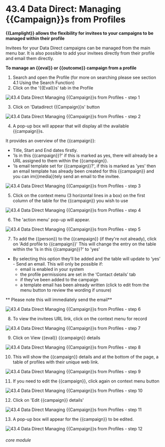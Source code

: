 # 43.4 Data Direct: Managing {{Campaign}}s from Profiles

**{{Lamplight}} allows the flexibility for invitees to your campaigns to be managed within their profile**

Invitees for your Data Direct campaigns can be managed from the main menu bar. It is also possible to add your invitees directly from their profile and email them directly.

**To manage an {{eval}} or {{outcome}} campaign from a profile**
1. Search and open the Profile (for more on searching please see section 4.1 Using the Search Function)
2. Click on the &#039;{{Eval}}s&#039; tab in the Profile

![43.4 Data Direct Managing {{Campaign}}s from Profiles - step 1](43.4_Data_Direct_Managing_Campaigns_from_Profiles_im_1.png)

3. Click on &#039;Datadirect {{Campaign}}s&#039; button

![43.4 Data Direct Managing {{Campaign}}s from Profiles - step 2](43.4_Data_Direct_Managing_Campaigns_from_Profiles_im_2.png)

4. A pop-up box will appear that will display all the available {{campaign}}s.

It provides an overview of the {{campaign}}: 
- Title, Start and End dates firstly. 
- &#039;Is in this {{campaign}}?&#039; if this is marked as yes, there will already be a URL assigned to them within the {{campaign}}. 
- &#039;Is email template set for {{campaign}}?&#039;, if this is marked as &#039;yes&#039; then an email template has already been created for this {{campaign}} and you can im{{media}}tely send an email to the invitee.

![43.4 Data Direct Managing {{Campaign}}s from Profiles - step 3](43.4_Data_Direct_Managing_Campaigns_from_Profiles_im_3.png)

5. Click on the context menu (3 horizontal lines in a box) on the first column of the table for the {{campaign}} you wish to use

![43.4 Data Direct Managing {{Campaign}}s from Profiles - step 4](43.4_Data_Direct_Managing_Campaigns_from_Profiles_im_4.png)

6. The &#039;action menu&#039; pop-up will appear.

![43.4 Data Direct Managing {{Campaign}}s from Profiles - step 5](43.4_Data_Direct_Managing_Campaigns_from_Profiles_im_5.png)

7. To add the {{person}} to the {{campaign}} (if they&#039;re not already), click on &#039;Add profile to {{campaign}}&#039;
This will change the entry on the table within the &#039;Is in this {{campaign}}?&#039; to &#039;yes&#039;
- By selecting this option they’ll be added and the table will update to ‘yes’ - Send an email. This will only be possible if:
  - email is enabled in your system
  - the profile permissions are set in the ‘Contact details’ tab
  - if they’ve been added to the campaign
  - a template email has been already written (click to edit from the menu button to review the wording if unsure)

**  Please note this will immediately send the email**

![43.4 Data Direct Managing {{Campaign}}s from Profiles - step 6](43.4_Data_Direct_Managing_Campaigns_from_Profiles_im_6.png)

8. To view the invitees URL link, click on the context menu for record

![43.4 Data Direct Managing {{Campaign}}s from Profiles - step 7](43.4_Data_Direct_Managing_Campaigns_from_Profiles_im_7.png)

9. Click on View {{eval}} {{campaign}} details

![43.4 Data Direct Managing {{Campaign}}s from Profiles - step 8](43.4_Data_Direct_Managing_Campaigns_from_Profiles_im_8.png)

10. This will show the {{campaign}} details and at the bottom of the page, a table of profiles with their unique web link.

![43.4 Data Direct Managing {{Campaign}}s from Profiles - step 9](43.4_Data_Direct_Managing_Campaigns_from_Profiles_im_9.png)

11. If you need to edit the {{campaign}}, click again on context menu button

![43.4 Data Direct Managing {{Campaign}}s from Profiles - step 10](43.4_Data_Direct_Managing_Campaigns_from_Profiles_im_10.png)

12. Click on &#039;Edit {{campaign}} details&#039;

![43.4 Data Direct Managing {{Campaign}}s from Profiles - step 11](43.4_Data_Direct_Managing_Campaigns_from_Profiles_im_11.png)

13. A pop-up box will appear for the {{campaign}} to be edited.

![43.4 Data Direct Managing {{Campaign}}s from Profiles - step 12](43.4_Data_Direct_Managing_Campaigns_from_Profiles_im_12.png)



###### core module
